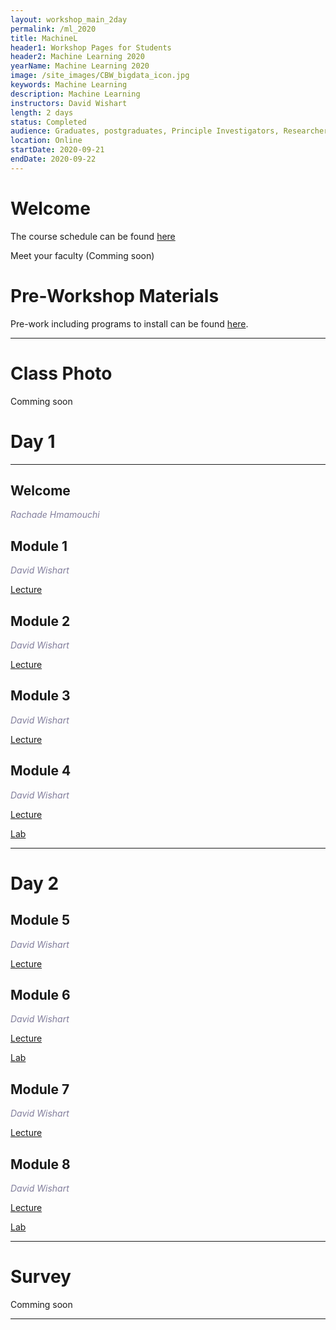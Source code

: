 ```yaml
---
layout: workshop_main_2day
permalink: /ml_2020
title: MachineL
header1: Workshop Pages for Students
header2: Machine Learning 2020
yearName: Machine Learning 2020
image: /site_images/CBW_bigdata_icon.jpg
keywords: Machine Learning
description: Machine Learning
instructors: David Wishart
length: 2 days
status: Completed
audience: Graduates, postgraduates, Principle Investigators, Researchers
location: Online
startDate: 2020-09-21
endDate: 2020-09-22
---
```


# Welcome <a id="welcome"></a> 

The course schedule can be found [here](https://bioinformaticsdotca.github.io/ML_2020_schedule)

Meet your faculty (Comming soon) 

# Pre-Workshop Materials <a id="preworkshop"></a>

Pre-work including programs to install can be found [here](https://bioinformaticsdotca.github.io/ML_2020_prework).  

***

# Class Photo

Comming soon

# Day 1 <a id="day1"></a>

***

## Welcome

*<font color="#827e9c">Rachade Hmamouchi</font>*

## Module 1

*<font color="#827e9c">David Wishart</font>*  

 [Lecture]()
 
## Module 2

*<font color="#827e9c">David Wishart</font>*  

 [Lecture]()
 
## Module 3

*<font color="#827e9c">David Wishart</font>*  

 [Lecture]()
 
## Module 4

*<font color="#827e9c">David Wishart</font>*  

 [Lecture]()
 
 [Lab]()


***

# Day 2 <a id="day2"></a>

## Module 5

*<font color="#827e9c">David Wishart</font>*  

 [Lecture]()
 
## Module 6

*<font color="#827e9c">David Wishart</font>*  

 [Lecture]()
 
 [Lab]() 
 
## Module 7

*<font color="#827e9c">David Wishart</font>*  

 [Lecture]()
 
 
 ## Module 8

*<font color="#827e9c">David Wishart</font>*  

 [Lecture]()
 
 [Lab]() 

***
# Survey

Comming soon

***
